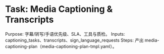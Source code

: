 # Task: Media Captioning & Transcripts

Purpose: 字幕/转写/手语优先级、SLA、工具与质检。
Inputs: captioning_tasks、transcripts、sign_language_requests
Steps: 产出 media-captioning-plan（media-captioning-plan-tmpl.yaml）。
